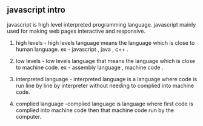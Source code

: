 ## javascript intro 
 javascript is high level interpreted programming language. javascript mainly used for making web pages interactive and responsive.

 1. high levels - high levels language means the language which is close to human language.
 ex - javascript , java , c++ .
 

 2. low levels - low levels language that means the language which is close to machine code.
 ex - assembly language , machine code .

 3. interpreted  language - interpreted language is a language where code is run line by line by interpreter without needing to complied into machine code.

 4. complied language -complied language is language where first code is complied into machine code then that machine code run by the computer.

 


